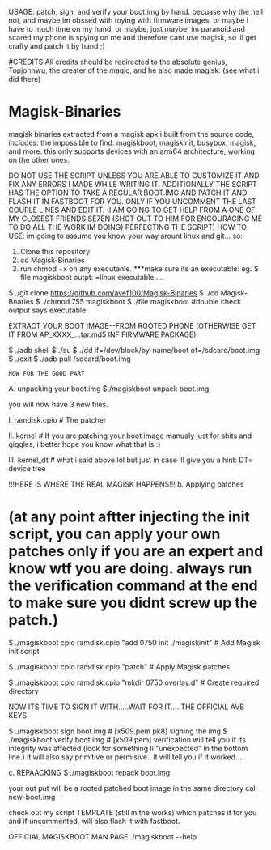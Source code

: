 USAGE: patch, sign, and verify your boot.img by hand. becuase why the hell not, and maybe im obssed with toying with firmware images. or maybe i have to much time on my hand, or maybe, just maybe, im paranoid and scared my phone is spying on me and therefore cant use magisk, so ill get crafty and patch it by hand ;)

#CREDITS
All credits should be redirected to the absolute genius, Topjohnwu, the creater of the magic, and he also made magisk. (see what i did there)

# Magisk-Binaries
magisk binaries extracted from a magisk apk i built from the source code, includes: the impossible to find: magiskboot, magiskinit, busybox, magisk, and more. this only supports devices with an arm64 architecture, working on the other ones.

DO NOT USE THE SCRIPT UNLESS YOU ARE ABLE TO CUSTOMIZE IT AND FIX ANY ERRORS I MADE WHILE WRITING IT.  ADDITIONALLY THE SCRIPT HAS THE OPTION TO TAKE A REGULAR BOOT.IMG AND PATCH IT AND FLASH IT IN FASTBOOT FOR YOU. ONLY IF YOU UNCOMMENT THE LAST COUPLE LINES AND EDIT IT. (I AM GOING TO GET HELP FROM A ONE OF MY CLOSEST FRIENDS SE7EN (SHOT OUT TO HIM FOR ENCOURAGING ME TO DO ALL THE WORK IM DOING) PERFECTING THE SCRIPT)
HOW TO USE:
im going to assume you know your way arount linux and git... so:
1. Clone this repository  
2. cd Magisk-Binaries
3. run chmod +x on any executanle. ***make sure its an executable: eg. $ file magiskboot outpt: =linux executable.....

$ ./git clone https://github.com/avef100/Magisk-Binaries
$ ./cd Magisk-Bnaries
$ ./chmod 755 magiskboot
$ ./file magiskboot  #double check output says executable

EXTRACT YOUR BOOT IMAGE--FROM ROOTED PHONE (OTHERWISE GET IT FROM AP_XXXX_...tar.md5 INF FIRMWARE PACKAGE)

$ ./adb shell
$ ./su
$ ./dd if=/dev/block/by-name/boot of=/sdcard/boot.img
$ ./exit
$ ./adb pull /sdcard/boot.img

    NOW FOR THE GOOD PART
A. unpacking your boot.img
  $./magiskboot unpack boot.img

you will now have 3 new files.

l. ramdisk.cpio     # The patcher 

ll. kernel          # If you are patching your boot image manualy just for shits and giggles, i better hope you know    what that is :)

lll. kernel_dt      # what i said above lol but just in case ill give you a hint: DT= device tree

!!!HERE IS WHERE THE REAL MAGISK HAPPENS!!!
b. Applying patches
# (at any point aftter injecting the init script, you can apply your own patches only if you are an expert and know wtf you are doing. always run the verification command at the end to make sure you didnt screw up the patch.)


$ ./magiskboot cpio ramdisk.cpio "add 0750 init ./magiskinit"  # Add Magisk init script

$ ./magiskboot cpio ramdisk.cpio "patch"                       # Apply Magisk patches

$ ./magiskboot cpio ramdisk.cpio "mkdir 0750 overlay.d"        # Create required directory

NOW ITS TIME TO SIGN IT WITH.....WAIT FOR IT.....THE OFFICIAL AVB KEYS

$ ./magiskboot sign boot.img      # [x509.pem pk8]  signing the img
$ ./magiskboot verify boot.img    # [x509.pem] verification will tell you if its integrity was affected (look for something li "unexpected" in the bottom line.) it will also say primitive or permisive.. it will tell you if it worked....

c. REPAACKING
$ ./magiskboot repack boot.img

your out put will be a rooted patched boot image in the same directory call new-boot.img

check out my script TEMPLATE (still in the works) which patches it for you and if uncommented, will also flash it with fastboot.

OFFICIAL MAGISKBOOT MAN PAGE
./magiskboot --help
